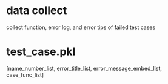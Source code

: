 # data collect
collect function, error log, and error tips of failed test cases

# test_case.pkl
[name_number_list, error_title_list, error_message_embed_list, case_func_list]